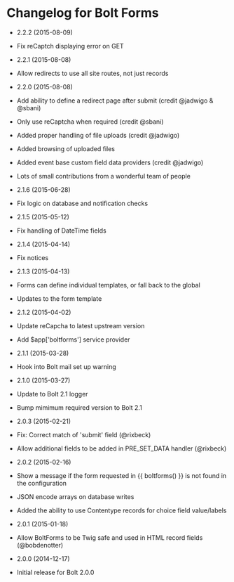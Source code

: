 # Changelog for Bolt Forms

* 2.2.2 (2015-08-09)
 * Fix reCaptch displaying error on GET
 
* 2.2.1 (2015-08-08)
 * Allow redirects to use all site routes, not just records

* 2.2.0 (2015-08-08)

 * Add ability to define a redirect page after submit (credit @jadwigo & @sbani)
 * Only use reCaptcha when required (credit @sbani)
 * Added proper handling of file uploads (credit @jadwigo)
 * Added browsing of uploaded files
 * Added event base custom field data providers (credit @jadwigo)
 * Lots of small contributions from a wonderful team of people
 
* 2.1.6 (2015-06-28)

 * Fix logic on database and notification checks

* 2.1.5 (2015-05-12)

 * Fix handling of DateTime fields

* 2.1.4 (2015-04-14)

 * Fix notices

* 2.1.3 (2015-04-13)

 * Forms can define individual templates, or fall back to the global
 * Updates to the form template 

* 2.1.2 (2015-04-02)

 * Update reCapcha to latest upstream version
 * Add $app['boltforms'] service provider
 
* 2.1.1 (2015-03-28)

 * Hook into Bolt mail set up warning

* 2.1.0 (2015-03-27)

 * Update to Bolt 2.1 logger
 * Bump mimimum required version to Bolt 2.1

* 2.0.3 (2015-02-21)

 * Fix: Correct match of 'submit' field (@rixbeck)
 * Allow additional fields to be added in PRE_SET_DATA handler (@rixbeck)

* 2.0.2 (2015-02-16)

 * Show a message if the form requested in {{ boltforms() }} is not found in the configuration
 * JSON encode arrays on database writes
 * Added the ability to use Contentype records for choice field value/labels

* 2.0.1 (2015-01-18)

 * Allow BoltForms to be Twig safe and used in HTML record fields (@bobdenotter)

* 2.0.0 (2014-12-17)

 * Initial release for Bolt 2.0.0
